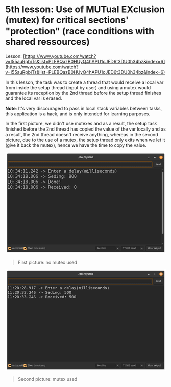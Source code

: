 # 5th lesson: Use of **MUT**ual **EX**clusion (mutex) for critical sections' "protection" (race conditions with shared ressources)

Lesson: [https://www.youtube.com/watch?v=I55auRpbiTs&list=PLEBQazB0HUyQ4hAPU1cJED6t3DU0h34bz&index=6](https://www.youtube.com/watch?v=I55auRpbiTs&list=PLEBQazB0HUyQ4hAPU1cJED6t3DU0h34bz&index=6)

In this lesson, the task was to create a thread that would receive a local var from inside the setup thread (input by user) and using a mutex would guarantee its reception by the 2nd thread before the setup thread finishes and the local var is erased.

**Note**: It's very discouraged to pass in local stack variables between tasks, this application is a hack, and is only intended for learning purposes.

In the first picture, we didn't use mutexes and as a result, the setup task finished before the 2nd thread has copied the value of the var locally and as a result, the 2nd thread doesn't receive anything, whereas in the second picture, due to the use of a mutex, the setup thread only exits when we let it (give it back the mutex), hence we have the time to copy the value.

<img src="images/no_mutex.png" width=640>

> First picture: no mutex used

<img src="images/with_mutex.png" width=640>

> Second picture: mutex used
